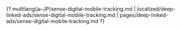 {? multilang/ja-JP/sense-digital-mobile-tracking.md | localized/deep-linked-ads/sense-digital-mobile-tracking.md | pages/deep-linked-ads/sense-digital-mobile-tracking.md ?}
